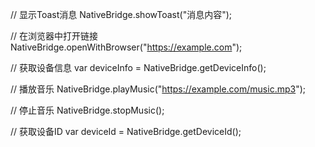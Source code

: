 // 显示Toast消息
NativeBridge.showToast("消息内容");

// 在浏览器中打开链接
NativeBridge.openWithBrowser("https://example.com");

// 获取设备信息
var deviceInfo = NativeBridge.getDeviceInfo();

// 播放音乐
NativeBridge.playMusic("https://example.com/music.mp3");

// 停止音乐
NativeBridge.stopMusic();

// 获取设备ID
var deviceId = NativeBridge.getDeviceId();